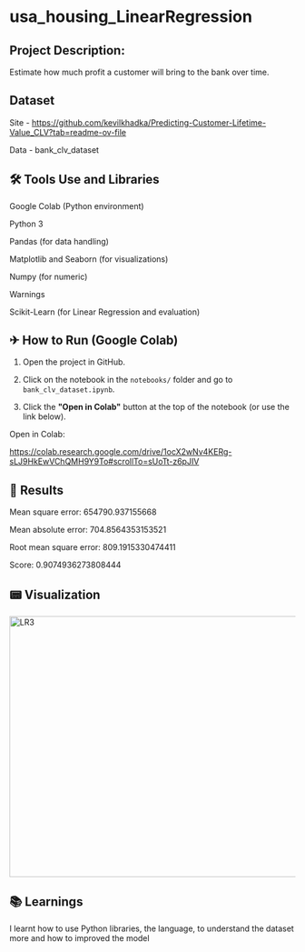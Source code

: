 # usa_housing_LinearRegression


## Project Description:
  
Estimate how much profit a customer will bring to the bank over time.

## Dataset
 
Site - https://github.com/kevilkhadka/Predicting-Customer-Lifetime-Value_CLV?tab=readme-ov-file

 
Data - bank_clv_dataset

## 🛠 Tools Use and Libraries

Google Colab (Python environment)

Python 3

Pandas (for data handling)

Matplotlib and Seaborn (for visualizations)

Numpy (for numeric)

Warnings

Scikit-Learn (for Linear Regression and evaluation)

## ✈ How to Run (Google Colab)


1. Open the project in GitHub.
   
2. Click on the notebook in the `notebooks/` folder and go to `bank_clv_dataset.ipynb`.
   
3. Click the **"Open in Colab"** button at the top of the notebook (or use the link below).

Open in Colab:


https://colab.research.google.com/drive/1ocX2wNv4KERg-sLJ9HkEwVChQMH9Y9To#scrollTo=sUoTt-z6pJIV

  
## 🔎 Results

Mean square error: 654790.937155668


Mean absolute error: 704.8564353153521


Root mean square error: 809.1915330474411


Score: 0.9074936273808444

## 📟 Visualization


<img width="595" height="459" alt="LR3" src="https://github.com/user-attachments/assets/2f7903d8-0a5d-4015-ab11-c793f37ee7b4" />


## 📚 Learnings


I learnt how to use Python libraries, the language, to understand the dataset more and how to improved the model

